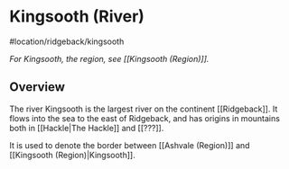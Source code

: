 # Kingsooth (River)
#location/ridgeback/kingsooth

*For Kingsooth, the region, see [[Kingsooth (Region)]].*

## Overview
The river Kingsooth is the largest river on the continent [[Ridgeback]]. It flows into the sea to the east of Ridgeback, and has origins in mountains both in [[Hackle|The Hackle]] and [[???]].

It is used to denote the border between [[Ashvale (Region)]] and [[Kingsooth (Region)|Kingsooth]].
